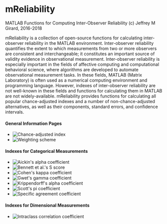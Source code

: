 # mReliability
MATLAB Functions for Computing Inter-Observer Reliability
(c) Jeffrey M Girard, 2016-2018

mReliability is a collection of open-source functions for calculating inter-observer reliability in the MATLAB environment. Inter-observer reliability quantifies the extent to which measurements from two or more observers are consistent and interchangeable; it constitutes an important source of validity evidence in observational measurement. Inter-observer reliability is especially important in the fields of affective computing and computational behavioral science, where algorithms are developed to automate observational measurement tasks. In these fields, MATLAB (Matrix Laboratory) is often used as a numerical computing environment and programming language. However, indexes of inter-observer reliability are not well-known in these fields and functions for calculating them in MATLAB are not widely-available. mReliability provides functions for calculating all popular chance-adjusted indexes and a number of non-chance-adjusted alternatives, as well as their components, standard errors, and confidence intervals.

#### General Information Pages
* ![Chance-adjusted index](https://github.com/jmgirard/mReliability/wiki/Chance-adjusted-index)
* ![Weighting scheme](https://github.com/jmgirard/mReliability/wiki/Weighting-scheme)

#### Indexes for Categorical Measurements
* ![Aickin's alpha coefficient](https://github.com/jmgirard/mReliability/wiki/Aickin's-alpha-coefficient)
* ![Bennett et al.'s S score](https://github.com/jmgirard/mReliability/wiki/Bennett-et-al.'s-S-score)
* ![Cohen's kappa coefficient](https://github.com/jmgirard/mReliability/wiki/Cohen's-kappa-coefficient)
* ![Gwet's gamma coefficient](https://github.com/jmgirard/mReliability/wiki/Gwet's-gamma-coefficient)
* ![Krippendorff's alpha coefficient](https://github.com/jmgirard/mReliability/wiki/Krippendorff's-alpha-coefficient)
* ![Scott's pi coefficient](https://github.com/jmgirard/mReliability/wiki/Scott's-pi-coefficient)
* ![Specific agreement coefficient](https://github.com/jmgirard/mReliability/wiki/Specific-agreement-coefficient)

#### Indexes for Dimensional Measurements
* ![Intraclass correlation coefficient](https://github.com/jmgirard/mReliability/wiki/Intraclass-correlation-coefficient)
